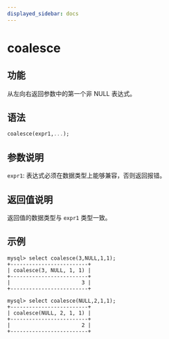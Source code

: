 ```yaml
---
displayed_sidebar: docs
---
```


# coalesce

## 功能

从左向右返回参数中的第一个非 NULL 表达式。

## 语法

```Haskell
coalesce(expr1,...);
```

## 参数说明

`expr1`: 表达式必须在数据类型上能够兼容，否则返回报错。

## 返回值说明

返回值的数据类型与 `expr1` 类型一致。

## 示例

```Plain Text
mysql> select coalesce(3,NULL,1,1);
+-------------------------+
| coalesce(3, NULL, 1, 1) |
+-------------------------+
|                       3 |
+-------------------------+

mysql> select coalesce(NULL,2,1,1);
+-------------------------+
| coalesce(NULL, 2, 1, 1) |
+-------------------------+
|                       2 |
+-------------------------+
```
